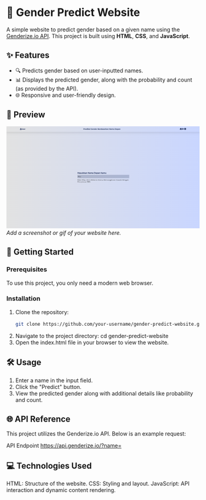 # 🌟 Gender Predict Website

A simple website to predict gender based on a given name using the [Genderize.io API](https://genderize.io/). This project is built using **HTML**, **CSS**, and **JavaScript**.

## ✨ Features
- 🔍 Predicts gender based on user-inputted names.
- 📊 Displays the predicted gender, along with the probability and count (as provided by the API).
- 🌐 Responsive and user-friendly design.

## 📸 Preview
![Preview Image](./Preview.png)  
*Add a screenshot or gif of your website here.*

## 🚀 Getting Started

### Prerequisites
To use this project, you only need a modern web browser.

### Installation
1. Clone the repository:
   ```bash
   git clone https://github.com/your-username/gender-predict-website.git
2. Navigate to the project directory:
cd gender-predict-website
3. Open the index.html file in your browser to view the website.

## 🛠️ Usage
1. Enter a name in the input field.
2. Click the "Predict" button.
3. View the predicted gender along with additional details like probability and count.

## 🌐 API Reference
This project utilizes the Genderize.io API. Below is an example request:

API Endpoint
https://api.genderize.io/?name=<name>

## 💻 Technologies Used
HTML: Structure of the website.
CSS: Styling and layout.
JavaScript: API interaction and dynamic content rendering.
